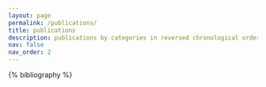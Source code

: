 ```yaml
---
layout: page
permalink: /publications/
title: publications
description: publications by categories in reversed chronological order.
nav: false
nav_order: 2
---
```


<!-- _pages/publications.md -->
<div class="publications">

{% bibliography %}

</div>

